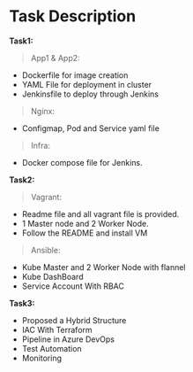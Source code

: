 # Task Description 
**Task1:**
>App1 & App2:
- Dockerfile for image creation
- YAML File for deployment in cluster
- Jenkinsfile to deploy through Jenkins
>Nginx:
- Configmap, Pod and Service yaml file
>Infra:
- Docker compose file for Jenkins.

**Task2:**
>Vagrant:
- Readme file and all vagrant file is provided.
- 1 Master node and 2 Worker Node.
- Follow the README and install VM
>Ansible:
- Kube Master and 2 Worker Node with flannel
- Kube DashBoard
- Service Account With RBAC

**Task3:**
- Proposed a Hybrid Structure
- IAC With Terraform
- Pipeline in Azure DevOps
- Test Automation
- Monitoring